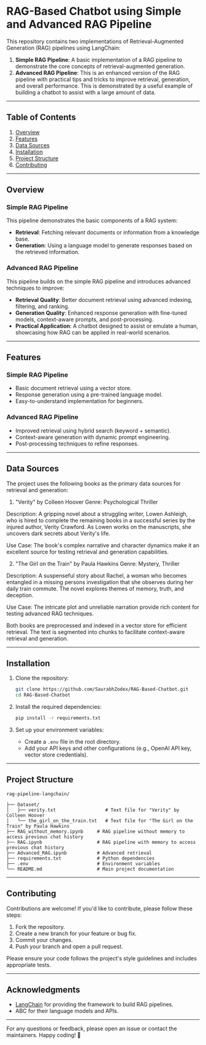 # RAG-Based Chatbot using Simple and Advanced RAG Pipeline

This repository contains two implementations of Retrieval-Augmented Generation (RAG) pipelines using LangChain:

1. **Simple RAG Pipeline**: A basic implementation of a RAG pipeline to demonstrate the core concepts of retrieval-augmented generation.
2. **Advanced RAG Pipeline**: This is an enhanced version of the RAG pipeline with practical tips and tricks to improve retrieval, generation, and overall performance. This is demonstrated by a useful example of building a chatbot to assist with a large amount of data.

---

## Table of Contents
1. [Overview](#overview)
2. [Features](#features)
3. [Data Sources](#data-sources)
3. [Installation](#installation)
4. [Project Structure](#project-structure)
5. [Contributing](#contributing)

---

## Overview

### Simple RAG Pipeline
This pipeline demonstrates the basic components of a RAG system:
- **Retrieval**: Fetching relevant documents or information from a knowledge base.
- **Generation**: Using a language model to generate responses based on the retrieved information.

### Advanced RAG Pipeline
This pipeline builds on the simple RAG pipeline and introduces advanced techniques to improve:
- **Retrieval Quality**: Better document retrieval using advanced indexing, filtering, and ranking.
- **Generation Quality**: Enhanced response generation with fine-tuned models, context-aware prompts, and post-processing.
- **Practical Application**: A chatbot designed to assist or emulate a human, showcasing how RAG can be applied in real-world scenarios.

---

## Features

### Simple RAG Pipeline
- Basic document retrieval using a vector store.
- Response generation using a pre-trained language model.
- Easy-to-understand implementation for beginners.

### Advanced RAG Pipeline
- Improved retrieval using hybrid search (keyword + semantic).
- Context-aware generation with dynamic prompt engineering.
- Post-processing techniques to refine responses.

---

## Data Sources
The project uses the following books as the primary data sources for retrieval and generation:

1. "Verity" by Colleen Hoover
Genre: Psychological Thriller

Description: A gripping novel about a struggling writer, Lowen Ashleigh, who is hired to complete the remaining books in a successful series by the injured author, Verity Crawford. As Lowen works on the manuscripts, she uncovers dark secrets about Verity's life.

Use Case: The book's complex narrative and character dynamics make it an excellent source for testing retrieval and generation capabilities.

2. "The Girl on the Train" by Paula Hawkins
Genre: Mystery, Thriller

Description: A suspenseful story about Rachel, a woman who becomes entangled in a missing persons investigation that she observes during her daily train commute. The novel explores themes of memory, truth, and deception.

Use Case: The intricate plot and unreliable narration provide rich content for testing advanced RAG techniques.

Both books are preprocessed and indexed in a vector store for efficient retrieval. The text is segmented into chunks to facilitate context-aware retrieval and generation.

---

## Installation

1. Clone the repository:
   ```bash
   git clone https://github.com/SaurabhZodex/RAG-Based-Chatbot.git
   cd RAG-Based-Chatbot
   ```

2. Install the required dependencies:
   ```bash
   pip install -r requirements.txt
   ```

3. Set up your environment variables:
   - Create a `.env` file in the root directory.
   - Add your API keys and other configurations (e.g., OpenAI API key, vector store credentials).

---

## Project Structure

```
rag-pipeline-langchain/

├── Dataset/
│   ├── verity.txt                  # Text file for "Verity" by Colleen Hoover
│   └── the_girl_on_the_train.txt   # Text file for "The Girl on the Train" by Paula Hawkins
├── RAG_without_memory.ipynb     # RAG pipeline without memory to access previous chat history
├── RAG.ipynb                    # RAG pipeline with memory to access previous chat history
├── Advanced_RAG.ipynb           # Advanced retrieval 
├── requirements.txt             # Python dependencies
├── .env                         # Environment variables
└── README.md                    # Main project documentation
```

---

## Contributing

Contributions are welcome! If you'd like to contribute, please follow these steps:
1. Fork the repository.
2. Create a new branch for your feature or bug fix.
3. Commit your changes.
4. Push your branch and open a pull request.

Please ensure your code follows the project's style guidelines and includes appropriate tests.

---

## Acknowledgments
- [LangChain](https://www.langchain.com/) for providing the framework to build RAG pipelines.
- ABC for their language models and APIs.

---

For any questions or feedback, please open an issue or contact the maintainers. Happy coding! 🚀
